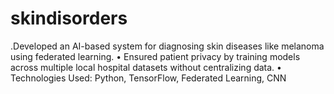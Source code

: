 # skindisorders
 .Developed an AI-based system for diagnosing skin diseases like
 melanoma using
 federated learning.
 • Ensured patient privacy by training models across multiple local hospital
 datasets
 without centralizing data.
 • Technologies Used: Python, TensorFlow, Federated Learning, CNN
